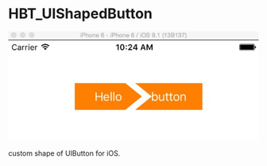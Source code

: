 # HBT_UIShapedButton

![示例图](https://github.com/haobitouNetworkService/HBT_UIShapedButton/blob/master/HBT_UIShapedButtonDemo/HBT_UIShapedButtonDemo/pic/show.png)

custom shape of UIButton for iOS.
